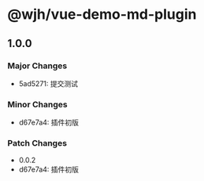 # @wjh/vue-demo-md-plugin

## 1.0.0

### Major Changes

- 5ad5271: 提交测试

### Minor Changes

- d67e7a4: 插件初版

### Patch Changes

- 0.0.2
- d67e7a4: 插件初版
